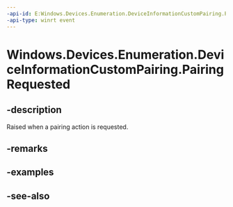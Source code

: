 ----api-id: E:Windows.Devices.Enumeration.DeviceInformationCustomPairing.PairingRequested
-api-type: winrt event
---<!-- Event syntaxpublic event Windows.Foundation.TypedEventHandler PairingRequested<Windows.Devices.Enumeration.DeviceInformationCustomPairing,  Windows.Devices.Enumeration.DevicePairingRequestedEventArgs>--># Windows.Devices.Enumeration.DeviceInformationCustomPairing.PairingRequested## -descriptionRaised when a pairing action is requested.## -remarks## -examples## -see-also